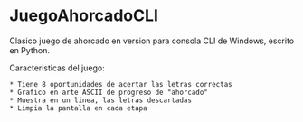 # JuegoAhorcadoCLI

Clasico juego de ahorcado en version para consola CLI de Windows, escrito en Python. 

Caracteristicas del juego:

    * Tiene 8 oportunidades de acertar las letras correctas
    * Grafico en arte ASCII de progreso de "ahorcado"
    * Muestra en un linea, las letras descartadas
    * Limpia la pantalla en cada etapa
